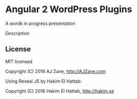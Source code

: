 # Angular 2 WordPress Plugins

A wordk in progress presentation

*Description*


## License

MIT licensed

Copyright (C) 2016 AJ Zane, http://AJZane.com

Using Reveal JS by Hakim El Hattab:

Copyright (C) 2016 Hakim El Hattab, http://hakim.se
